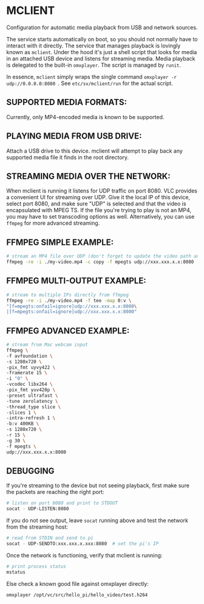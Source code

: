 MCLIENT
=======

Configuration for automatic media playback from USB and network sources.

The service starts automatically on boot, so you should not normally have to interact with it directly. The service that manages playback is lovingly known as `mclient`. Under the hood it's just a shell script that looks for media in an attached USB device and listens for streaming media. Media playback is delegated to the built-in `omxplayer`. The script is managed by `runit`.

In essence, `mclient` simply wraps the single command `omxplayer -r udp://0.0.0.0:8080 `. See `etc/sv/mclient/run` for the actual script.

SUPPORTED MEDIA FORMATS:
------------------------

Currently, only MP4-encoded media is known to be supported.

PLAYING MEDIA FROM USB DRIVE:
-----------------------------

Attach a USB drive to this device. mclient will attempt to play back any supported media file it finds in the root directory.

STREAMING MEDIA OVER THE NETWORK:
---------------------------------

When mclient is running it listens for UDP traffic on port 8080. VLC provides a convenient UI for streaming over UDP. Give it the local IP of this device, select port 8080, and make sure "UDP" is selected and that the video is encapsulated with MPEG TS. If the file you're trying to play is not an MP4, you may have to set transcoding options as well.
Alternatively, you can use `ffmpeg` for more advanced streaming.

FFMPEG SIMPLE EXAMPLE:
----------------------

```sh
# stream an MP4 file over UDP (don't forget to update the video path and IP)
ffmpeg -re -i ./my-video.mp4 -c copy -f mpegts udp://xxx.xxx.x.x:8080
```

FFMPEG MULTI-OUTPUT EXAMPLE:
-------------------------

```sh
# stream to multiple IPs directly from ffmpeg
ffmpeg -re -i ./my-video.mp4 -f tee -map 0:v \
"[f=mpegts:onfail=ignore]udp://xxx.xxx.x.x:8080\
|[f=mpegts:onfail=ignore]udp://xxx.xxx.x.x:8080"
```

FFMPEG ADVANCED EXAMPLE:
------------------------

```sh
# stream from Mac webcam input
ffmpeg \
-f avfoundation \
-s 1280x720 \
-pix_fmt uyvy422 \
-framerate 15 \
-i "0" \
-vcodec libx264 \
-pix_fmt yuv420p \
-preset ultrafast \
-tune zerolatency \
-thread_type slice \
-slices 1 \
-intra-refresh 1 \
-b:v 400KB \
-s 1280x720 \
-r 15 \
-g 30 \
-f mpegts \
udp://xxx.xxx.x.x:8080
```

DEBUGGING
---------

If you're streaming to the device but not seeing playback, first make sure the packets are reaching the right port:

```sh
# listen on port 8080 and print to STDOUT
socat - UDP-LISTEN:8080
```

If you do not see output, leave `socat` running above and test the network from the streaming host:

```sh
# read from STDIN and send to pi
socat - UDP-SENDTO:xxx.xxx.x.xxx:8080  # set the pi's IP
```

Once the network is functioning, verify that mclient is running:

```sh
# print process status
mstatus
```

Else check a known good file against omxplayer directly:

```sh
omxplayer /opt/vc/src/hello_pi/hello_video/test.h264
```
